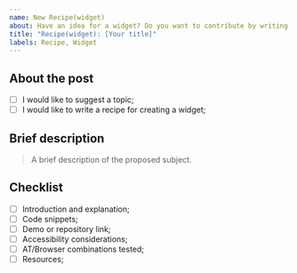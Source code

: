 ```yaml
---
name: New Recipe(widget)
about: Have an idea for a widget? Do you want to contribute by writing a widget?
title: "Recipe(widget): [Your title]"
labels: Recipe, Widget
---
```


## About the post

- [ ] I would like to suggest a topic;
- [ ] I would like to write a recipe for creating a widget;

## Brief description
> A brief description of the proposed subject.

## Checklist

- [ ] Introduction and explanation;
- [ ] Code snippets;
- [ ] Demo or repository link;
- [ ] Accessibility considerations;
- [ ] AT/Browser combinations tested;
- [ ] Resources;